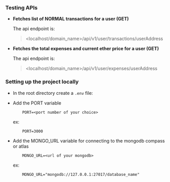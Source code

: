 ### Testing APIs

- **Fetches list of NORMAL transactions for a user (GET)**

    The api endpoint is: 
    > <localhost/domain_name>/api/v1/user/transactions/userAddress

- **Fetches the total expenses and current ether price for a user (GET)**

    The api endpoint is: 
    > <localhost/domain_name>/api/v1/user/expenses/userAddress

### Setting up the project locally

- In the root directory create a `.env` file:

- Add the PORT variable
    ```
        PORT=<port number of your choice>
    ```
    ex:
    ```
        PORT=3000
    ```
    
- Add the MONGO_URL variable for connecting to the mongodb compass or atlas
  ```
      MONGO_URL=<url of your mongodb>
  ```
  ex:
  ```
      MONGO_URL="mongodb://127.0.0.1:27017/database_name"
  ```